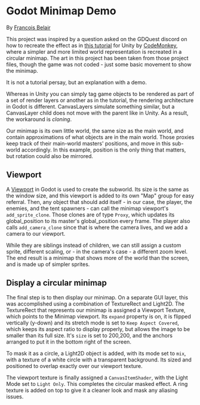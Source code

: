# Godot Minimap Demo #

By [Francois Belair](https://twitter.com/Razoric480)

This project was inspired by a question asked on the GDQuest discord on how to recreate the effect as in [this tutorial]((https://unitycodemonkey.com/video.php?v=kWhOMJMihC0)) for Unity by [CodeMonkey](https://unitycodemonkey.com), where a simpler and more limited world representation is recreated in a circular minimap. The art in this project has been taken from those project files, though the game was not coded - just some basic movement to show the minimap.

It is not a tutorial persay, but an explanation with a demo.

Whereas in Unity you can simply tag game objects to be rendered as part of a set of render layers or another as in the tutorial, the rendering architecture in Godot is different. CanvasLayers simulate something similar, but a CanvasLayer child does not move with the parent like in Unity. As a result, the workaround is *cloning*.

Our minimap is its own little world, the same size as the main world, and contain approximations of what objects are in the main world. Those proxies keep track of their main-world masters' positions, and move in this sub-world accordingly. In this example, position is the only thing that matters, but rotation could also be mirrored.

## Viewport ##

A [Viewport](https://docs.godotengine.org/en/latest/classes/class_viewport.html) in Godot is used to create the subworld. Its size is the same as the window size, and this viewport is added to its own "Map" group for easy referral. Then, any object that should add itself - in our case, the player, the enemies, and the tent spawners - can call the minimap viewport's `add_sprite_clone`. Those clones are of type `Proxy`, which updates its global_position to its master's global_position every frame. The player also calls `add_camera_clone` since that is where the camera lives, and we add a camera to our viewport.

While they are siblings instead of children, we can still assign a custom sprite, different scaling, or - in the camera's case - a different zoom level. The end result is a minimap that shows more of the world than the screen, and is made up of simpler sprites.

## Display a circular minimap ##

The final step is to then display our minimap. On a separate GUI layer, this was accomplished using a combination of TextureRect and Light2D. The TextureRect that represents our minimap is assigned a Viewport Texture, which points to the Minimap viewport. Its `expand` property is on, it is flipped vertically (y-down) and its stretch mode is set to `Keep Aspect Covered`, which keeps its aspect ratio to display properly, but allows the image to be smaller than its full size. It's `size` is set to 200,200, and the anchors arranged to put it in the bottom right of the screen.

To mask it as a circle, a Light2D object is added, with its mode set to `mix`, with a texture of a white circle with a transparent background. Its sized and positioned to overlap exactly over our viewport texture.

The viewport texture is finally assigned a `CanvasItemShader`, with the Light Mode set to `Light Only`. This completes the circular masked effect. A ring texture is added on top to give it a cleaner look and mask any aliasing issues.